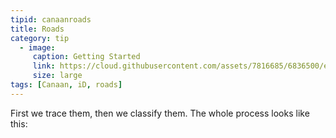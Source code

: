 ```yaml
---
tipid: canaanroads
title: Roads
category: tip
  - image:
     caption: Getting Started
     link: https://cloud.githubusercontent.com/assets/7816685/6836500/ebe377f0-d318-11e4-914a-a74a1d0e7bf7.gif
     size: large
tags: [Canaan, iD, roads]
---
```


First we trace them, then we classify them. The whole process looks like this:
